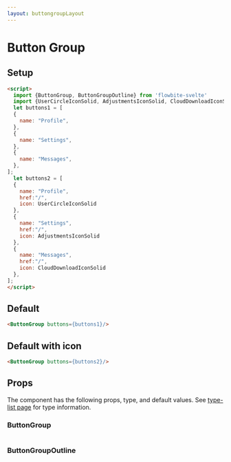 ```yaml
---
layout: buttongroupLayout
---
```


<script>
  import {ButtonGroup, ButtonGroupOutline, Table, TableDefaultRow, Breadcrumb } from '$lib/index';
  import {UserCircleIconSolid, AdjustmentsIconSolid, CloudDownloadIconSolid} from "@codewithshin/svelte-heroicons"
  import componentProps from '../props/ButtonGroup.json'
  import componentProps2 from '../props/ButtonGroupOutline.json'
  // Props table
  export let items = componentProps.props
  export let items2 = componentProps2.props
	let propHeader = ['Name', 'Type', 'Default']
	// console.log(items)
	let divClass='w-full relative overflow-x-auto shadow-md sm:rounded-lg'

  let buttons1 = [
  {
    name: "Profile",
  },
  {
    name: "Settings",
  },
  {
    name: "Messages",
  },
];
  let buttons2 = [
  {
    name: "Profile",
    href:"/",
    icon: UserCircleIconSolid
  },
  {
    name: "Settings",
    href:"/",
    icon: AdjustmentsIconSolid
  },
  {
    name: "Messages",
    href:"/",
    icon: CloudDownloadIconSolid
  },
];
</script>


<h1 class="text-3xl w-full dark:text-white py-8">Button Group</h1>

<h2 class="text-2xl w-full text-gray-900 dark:text-white py-8">Setup</h2>

```html
<script>
  import {ButtonGroup, ButtonGroupOutline} from 'flowbite-svelte'
  import {UserCircleIconSolid, AdjustmentsIconSolid, CloudDownloadIconSolid} from "@codewithshin/svelte-heroicons"
  let buttons1 = [
  {
    name: "Profile",
  },
  {
    name: "Settings",
  },
  {
    name: "Messages",
  },
];
  let buttons2 = [
  {
    name: "Profile",
    href:"/",
    icon: UserCircleIconSolid
  },
  {
    name: "Settings",
    href:"/",
    icon: AdjustmentsIconSolid
  },
  {
    name: "Messages",
    href:"/",
    icon: CloudDownloadIconSolid
  },
];
</script>
```

<h2 class="text-2xl w-full text-gray-900 dark:text-white py-8">Default</h2>

<div
  class="container flex flex-wrap justify-center rounded-xl mx-auto bg-gradient-to-r bg-white dark:bg-gray-900 border border-gray-200 dark:border-gray-700 p-2 sm:p-6">
<ButtonGroup buttons={buttons1}/>
</div>


```html
<ButtonGroup buttons={buttons1}/>
```

<h2 class="text-2xl w-full text-gray-900 dark:text-white py-8">Default with icon</h2>

<div
  class="container flex flex-wrap justify-center rounded-xl mx-auto bg-gradient-to-r bg-white dark:bg-gray-900 border border-gray-200 dark:border-gray-700 p-2 sm:p-6">
<ButtonGroup buttons={buttons2}/>
</div>


```html
<ButtonGroup buttons={buttons2}/>
```

<h2 class="text-2xl w-full text-gray-900 dark:text-white py-8">Props</h2>

<p>The component has the following props, type, and default values. See <a href="/type-list" class="text-blue-600 hover:underline dark:text-blue-500">type-list page</a> for type information.</p>

<h3>ButtonGroup</h3>

<Table header={propHeader} {divClass} >
  <TableDefaultRow {items} rowState='hover' />
</Table>

<h3>ButtonGroupOutline</h3>

<Table header={propHeader} {divClass} >
  <TableDefaultRow items={items2} rowState='hover' />
</Table>